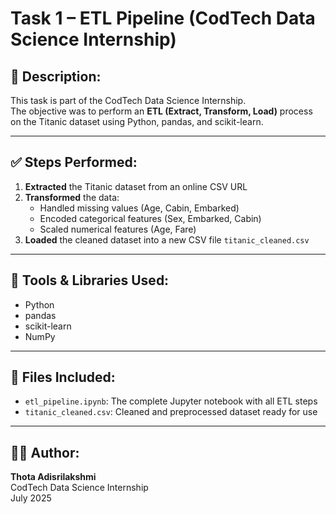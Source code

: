 # Task 1 – ETL Pipeline (CodTech Data Science Internship)

## 📌 Description:
This task is part of the CodTech Data Science Internship.  
The objective was to perform an **ETL (Extract, Transform, Load)** process on the Titanic dataset using Python, pandas, and scikit-learn.

---

## ✅ Steps Performed:
1. **Extracted** the Titanic dataset from an online CSV URL
2. **Transformed** the data:
   - Handled missing values (Age, Cabin, Embarked)
   - Encoded categorical features (Sex, Embarked, Cabin)
   - Scaled numerical features (Age, Fare)
3. **Loaded** the cleaned dataset into a new CSV file `titanic_cleaned.csv`

---

## 🧰 Tools & Libraries Used:
- Python
- pandas
- scikit-learn
- NumPy

---

## 📁 Files Included:
- `etl_pipeline.ipynb`: The complete Jupyter notebook with all ETL steps
- `titanic_cleaned.csv`: Cleaned and preprocessed dataset ready for use

---

## 👩‍💻 Author:
**Thota Adisrilakshmi**  
CodTech Data Science Internship  
July 2025
